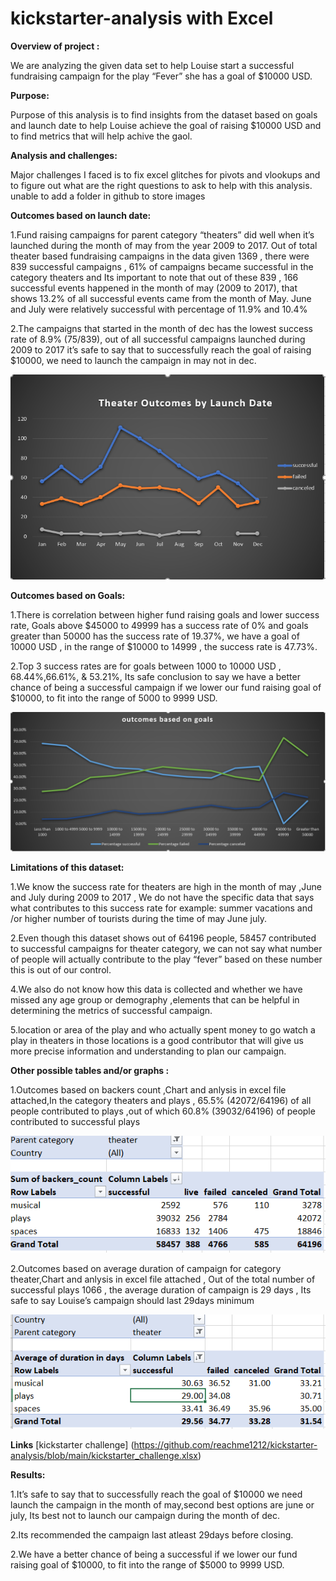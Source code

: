 # kickstarter-analysis with Excel

**Overview of project :**

We are analyzing the given data set to help Louise start a successful fundraising campaign for the play “Fever” she has a goal of $10000 USD. 

**Purpose:**

Purpose of this analysis is to find insights from the dataset based on goals and launch date to help Louise achieve the goal of raising $10000 USD and to find metrics that will help achive the gaol. 

**Analysis  and challenges:**

Major challenges I faced is to fix excel glitches for pivots and vlookups and to figure out what are the right questions to ask to help with this analysis.
unable to add a folder in github to store images 


**Outcomes based on launch date:**

1.Fund raising campaigns for parent category “theaters” did well when it’s launched during the month of may from the year 2009 to 2017. Out of total theater based fundraising campaigns in the data given 1369 , there were 839 successful campaigns , 61% of campaigns became successful in the category theaters and Its important to note that out of these 839 , 166 successful events happened in the month of may (2009 to 2017), that shows 13.2% of all successful events came from the month of May. June and July were relatively successful with percentage of 11.9% and 10.4%

2.The campaigns that started in the month of dec has the lowest success rate of 8.9% (75/839), out of all successful campaigns launched during 2009 to 2017 it’s safe to say that to successfully reach the goal of raising $10000, we need to launch the campaign in may not in dec.

![outcomes vs launch date chart](Theater_outcome_vs_launch.PNG)

**Outcomes based on Goals:**

1.There is correlation between higher fund raising goals and lower success rate, Goals above $45000 to 49999 has a success rate of 0% and goals greater than 50000 has the success rate of 19.37%, we have a goal of 10000 USD , in the range of $10000 to 14999 , the success rate is 47.73%.

2.Top 3 success rates are for goals between 1000 to 10000 USD , 68.44%,66.61%, & 53.21%, Its safe conclusion to say we have a better chance of being a successful campaign if we lower our fund raising goal of $10000, to fit into the range of 5000 to 9999 USD.

![outcomes vs goal chart](outcomes_vs_goal.PNG)


**Limitations of this dataset:**

1.We know the success rate for theaters are high in the month of may ,June and July during 2009 to 2017 , We do not have the specific data that says what contributes to this success rate for example: summer vacations and /or higher number of tourists during the time of may June july.

2.Even though this dataset shows out of 64196 people, 58457 contributed to successful campaigns for theater category, we can not say what number of people will actually contribute to the play “fever” based on these number this is out of our control.

4.We also do not know how this data is collected and whether we have missed any age group or demography ,elements that can be helpful in determining the metrics of successful campaign.

5.location or area of the play and who actually spent money to go watch a play in theaters in those locations is a good contributor that will give us more precise information and understanding to plan our campaign.

**Other possible tables and/or graphs :**

1.Outcomes based on backers count ,Chart and anlysis in excel file attached,In the category theaters and plays ,
  65.5% (42072/64196) of all people contributed to plays ,out of    which 60.8% (39032/64196) of people contributed to successful plays 

![table on backers](table_backers.PNG)

2.Outcomes based on average duration of campaign for category theater,Chart and anlysis in excel file attached , Out of the total number of successful plays 1066 , 
  the average     duration of campaign is 29 days , Its safe to say Louise’s campaign should last 29days minimum 

![table on average duration of campaign](table_avg_days.PNG)

**Links** [kickstarter challenge] (https://github.com/reachme1212/kickstarter-analysis/blob/main/kickstarter_challenge.xlsx)



**Results:**

1.It’s safe to say that to successfully reach the goal of $10000 we need launch the campaign in the month of may,second best options are june or july, Its best not to launch our campaign during the month of dec.

2.Its recommended the campaign last atleast 29days before closing.

2.We have a better chance of being a successful if we lower our fund raising goal of $10000, to fit into the range of $5000 to 9999 USD.





